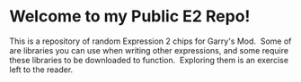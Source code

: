 # Welcome to my Public E2 Repo!
This is a repository of random Expression 2 chips for Garry's Mod. &nbsp;Some of are libraries you can use when writing other expressions, and some require these libraries to be downloaded to function. &nbsp;Exploring them is an exercise left to the reader.
